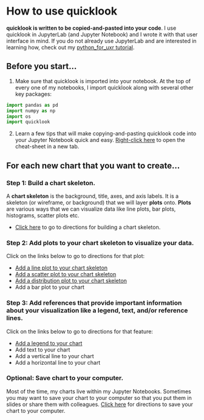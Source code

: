 # How to use quicklook
**quicklook is written to be copied-and-pasted into your code**. I use quicklook in JupyterLab (and Jupyter Notebook) and I wrote it with that user interface in mind. If you do not already use JupyterLab and are interested in learning how, check out my [python_for_uxr tutorial](https://github.com/alexdsbreslav/python_for_uxr).

## Before you start...
1. Make sure that quicklook is imported into your notebook. At the top of every one of my notebooks, I import quicklook along with several other key packages:
```python
import pandas as pd
import numpy as np
import os
import quicklook
```
2. Learn a few tips that will make copying-and-pasting quicklook code into your Jupyter Notebook quick and easy. [Right-click here](https://github.com/alexdsbreslav/quicklook/blob/master/how_to_use_quicklook/copy_and_paste_quicklook_code.md) to open the cheat-sheet in a new tab.

## For each new chart that you want to create...
### Step 1: Build a chart skeleton.
A **chart skeleton** is the background, title, axes, and axis labels. It is a skeleton (or wireframe, or background) that we will layer **plots** onto.
**Plots** are various ways that we can visualize data like line plots, bar plots, histograms, scatter plots etc.
- [Click here](https://github.com/alexdsbreslav/quicklook/blob/master/how_to_use_quicklook/build_chart_skeleton.md) to go to directions for building a chart skeleton.

### Step 2: Add plots to your chart skeleton to visualize your data.
Click on the links below to go to directions for that plot:
- [Add a line plot to your chart skeleton](https://github.com/alexdsbreslav/quicklook/blob/master/how_to_use_quicklook/add_line_to_chart.md)
- [Add a scatter plot to your chart skeleton](https://github.com/alexdsbreslav/quicklook/blob/master/how_to_use_quicklook/add_scatter_to_chart.md)
- [Add a distribution plot to your chart skeleton](https://github.com/alexdsbreslav/quicklook/blob/master/how_to_use_quicklook/add_distribution_plot.md)
- Add a bar plot to your chart

### Step 3: Add references that provide important information about your visualization like a legend, text, and/or reference lines.
Click on the links below to go to directions for that feature:
- [Add a legend to your chart](https://github.com/alexdsbreslav/quicklook/blob/master/how_to_use_quicklook/add_legend.md)
- Add text to your chart
- Add a vertical line to your chart
- Add a horizontal line to your chart

### Optional: Save chart to your computer.
Most of the time, my charts live within my Jupyter Notebooks. Sometimes you may want to save your chart to your computer so that you put them in slides or share them with colleagues. [Click here](https://github.com/alexdsbreslav/quicklook/blob/master/how_to_use_quicklook/save_chart_to_your_computer.md) for directions to save your chart to your computer.
